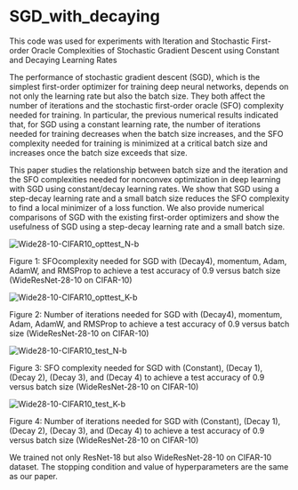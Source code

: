 # SGD_with_decaying
This code was used for experiments with Iteration and Stochastic First-order Oracle Complexities of Stochastic Gradient Descent using Constant and Decaying Learning Rates

The performance of stochastic gradient descent (SGD), which is the simplest first-order optimizer for training deep neural networks, depends on not only the learning rate but also the batch size. They both affect the number of iterations and the stochastic first-order oracle (SFO) complexity needed for training. In particular, the previous numerical results indicated that, for SGD using a constant learning rate, the number of iterations needed for training decreases when the batch size increases, and the SFO complexity needed for training is minimized at a critical batch size and increases once the batch size exceeds that size. 

This paper studies the relationship between batch size and the iteration and the SFO complexities needed for nonconvex optimization in deep learning with SGD using constant/decay learning rates. We show that SGD using a step-decay learning rate and a small batch size reduces the SFO complexity to find a local minimizer of a loss function. We also provide numerical comparisons of SGD with the existing first-order optimizers and show the usefulness of SGD using a step-decay learning rate and a small batch size.

![Wide28-10-CIFAR10_opttest_N-b](https://github.com/imakn0907/SGD_with_decaying/assets/143669596/60ec582a-75dd-4a3d-979e-d20cd7bc07bc)

Figure 1: SFOcomplexity needed for SGD with (Decay4), momentum, Adam, AdamW, and RMSProp to achieve a test accuracy of 0.9 versus batch size (WideResNet-28-10 on CIFAR-10)

![Wide28-10-CIFAR10_opttest_K-b](https://github.com/imakn0907/SGD_with_decaying/assets/143669596/6f458757-bd9d-4d36-b848-88e7041b32bd)

Figure 2: Number of iterations needed for SGD with (Decay4), momentum, Adam, AdamW, and RMSProp to achieve a test accuracy of 0.9 versus batch size (WideResNet-28-10 on CIFAR-10)

![Wide28-10-CIFAR10_test_N-b](https://github.com/imakn0907/SGD_with_decaying/assets/143669596/d4c1628b-a25f-481d-bad5-36023ea01949)

Figure 3: SFO complexity needed for SGD with (Constant), (Decay 1), (Decay 2), (Decay 3), and (Decay 4) to achieve a test accuracy of 0.9 versus batch size (WideResNet-28-10 on CIFAR-10)

![Wide28-10-CIFAR10_test_K-b](https://github.com/imakn0907/SGD_with_decaying/assets/143669596/d0dae17a-6e1e-4657-9aee-97571f7b2ec6)

Figure 4: Number of iterations needed for SGD with (Constant), (Decay 1), (Decay 2), (Decay 3), and (Decay 4) to achieve a test accuracy of 0.9 versus batch size (WideResNet-28-10 on CIFAR-10)


We trained not only ResNet-18 but also WideResNet-28-10 on CIFAR-10 dataset. The stopping condition and value of hyperparameters are the same as our paper.
